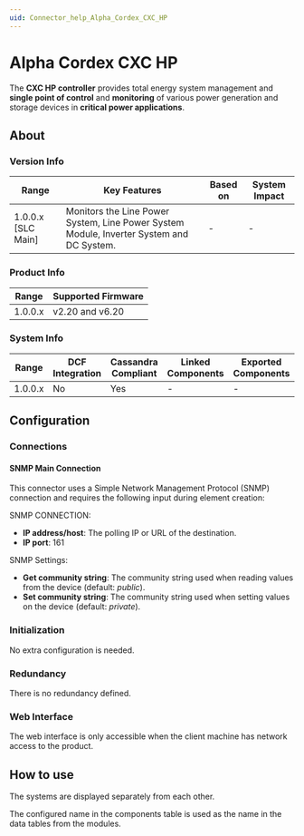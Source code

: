 ```yaml
---
uid: Connector_help_Alpha_Cordex_CXC_HP
---
```


# Alpha Cordex CXC HP

The **CXC HP controller** provides total energy system management and **single point of control** and **monitoring** of various power generation and storage devices in **critical power applications**.

## About

### Version Info

| **Range**            | **Key Features**                                                                         | **Based on** | **System Impact** |
|----------------------|------------------------------------------------------------------------------------------|--------------|-------------------|
| 1.0.0.x \[SLC Main\] | Monitors the Line Power System, Line Power System Module, Inverter System and DC System. | \-           | \-                |

### Product Info

| Range     | Supported Firmware     |
|-----------|------------------------|
| 1.0.0.x   | v2.20 and v6.20        |

### System Info

| Range     | DCF Integration     | Cassandra Compliant     | Linked Components     | Exported Components     |
|-----------|---------------------|-------------------------|-----------------------|-------------------------|
| 1.0.0.x   | No                  | Yes                     | \-                    | \-                      |

## Configuration

### Connections

#### SNMP Main Connection

This connector uses a Simple Network Management Protocol (SNMP) connection and requires the following input during element creation:

SNMP CONNECTION:

- **IP address/host**: The polling IP or URL of the destination.
- **IP port**: 161

SNMP Settings:

- **Get community string**: The community string used when reading values from the device (default: *public*).
- **Set community string**: The community string used when setting values on the device (default: *private*).

### Initialization

No extra configuration is needed.

### Redundancy

There is no redundancy defined.

### Web Interface

The web interface is only accessible when the client machine has network access to the product.

## How to use

The systems are displayed separately from each other.

The configured name in the components table is used as the name in the data tables from the modules.
